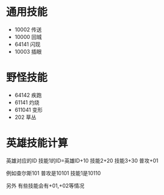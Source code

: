 # 通用技能
  - 10002 传送
  - 10000 回城
  - 64141 闪现
  - 10003 插眼

# 野怪技能
  - 64142 疾跑
  - 61141 灼烧
  - 611041 变形
  - 202 草丛
  
# 英雄技能计算
英雄对应的ID
技能1的ID=英雄ID+10
技能2+20
技能3+30
普攻+01

例如查尔斯101
普攻是10101
技能1是10110

另外 有些技能会有+01,+02等情况